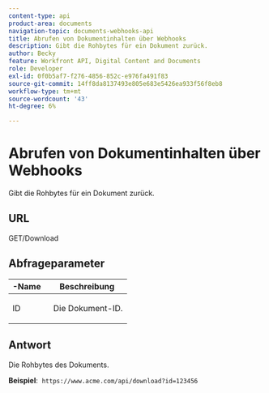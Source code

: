 ```yaml
---
content-type: api
product-area: documents
navigation-topic: documents-webhooks-api
title: Abrufen von Dokumentinhalten über Webhooks
description: Gibt die Rohbytes für ein Dokument zurück.
author: Becky
feature: Workfront API, Digital Content and Documents
role: Developer
exl-id: 0f0b5af7-f276-4856-852c-e976fa491f83
source-git-commit: 14ff8da8137493e805e683e5426ea933f56f8eb8
workflow-type: tm+mt
source-wordcount: '43'
ht-degree: 6%

---
```


# Abrufen von Dokumentinhalten über Webhooks

Gibt die Rohbytes für ein Dokument zurück.

## URL

GET/Download

## Abfrageparameter

<table style="table-layout:auto"> 
 <col> 
 <col> 
 <thead> 
  <tr> 
   <th>-Name </th> 
   <th>Beschreibung</th> 
  </tr> 
 </thead> 
 <tbody> 
  <tr> 
   <td> <p>ID</p> </td> 
   <td> Die Dokument-ID.</td> 
  </tr> 
 </tbody> 
</table>

## Antwort

Die Rohbytes des Dokuments.

**Beispiel**:  `https://www.acme.com/api/download?id=123456`
